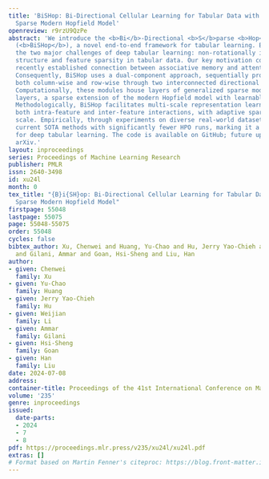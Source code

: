 ```yaml
---
title: 'BiSHop: Bi-Directional Cellular Learning for Tabular Data with Generalized
  Sparse Modern Hopfield Model'
openreview: r9rzU9QzPe
abstract: 'We introduce the <b>Bi</b>-Directional <b>S</b>parse <b>Hop</b>field Network
  (<b>BiSHop</b>), a novel end-to-end framework for tabular learning. BiSHop handles
  the two major challenges of deep tabular learning: non-rotationally invariant data
  structure and feature sparsity in tabular data. Our key motivation comes from the
  recently established connection between associative memory and attention mechanisms.
  Consequently, BiSHop uses a dual-component approach, sequentially processing data
  both column-wise and row-wise through two interconnected directional learning modules.
  Computationally, these modules house layers of generalized sparse modern Hopfield
  layers, a sparse extension of the modern Hopfield model with learnable sparsity.
  Methodologically, BiSHop facilitates multi-scale representation learning, capturing
  both intra-feature and inter-feature interactions, with adaptive sparsity at each
  scale. Empirically, through experiments on diverse real-world datasets, BiSHop surpasses
  current SOTA methods with significantly fewer HPO runs, marking it a robust solution
  for deep tabular learning. The code is available on GitHub; future updates are on
  arXiv.'
layout: inproceedings
series: Proceedings of Machine Learning Research
publisher: PMLR
issn: 2640-3498
id: xu24l
month: 0
tex_title: "{B}i{SH}op: Bi-Directional Cellular Learning for Tabular Data with Generalized
  Sparse Modern Hopfield Model"
firstpage: 55048
lastpage: 55075
page: 55048-55075
order: 55048
cycles: false
bibtex_author: Xu, Chenwei and Huang, Yu-Chao and Hu, Jerry Yao-Chieh and Li, Weijian
  and Gilani, Ammar and Goan, Hsi-Sheng and Liu, Han
author:
- given: Chenwei
  family: Xu
- given: Yu-Chao
  family: Huang
- given: Jerry Yao-Chieh
  family: Hu
- given: Weijian
  family: Li
- given: Ammar
  family: Gilani
- given: Hsi-Sheng
  family: Goan
- given: Han
  family: Liu
date: 2024-07-08
address:
container-title: Proceedings of the 41st International Conference on Machine Learning
volume: '235'
genre: inproceedings
issued:
  date-parts:
  - 2024
  - 7
  - 8
pdf: https://proceedings.mlr.press/v235/xu24l/xu24l.pdf
extras: []
# Format based on Martin Fenner's citeproc: https://blog.front-matter.io/posts/citeproc-yaml-for-bibliographies/
---
```

